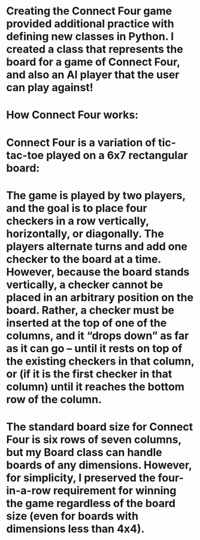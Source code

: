 # Creating the Connect Four game provided additional practice with defining new classes in Python. I created a class that represents the board for a game of Connect Four, and also an AI player that the user can play against!

# How Connect Four works: 

# Connect Four is a variation of tic-tac-toe played on a 6x7 rectangular board:
# The game is played by two players, and the goal is to place four checkers in a row vertically, horizontally, or diagonally. The players alternate turns and add one checker to the board at a time. However, because the board stands vertically, a checker cannot be placed in an arbitrary position on the board. Rather, a checker must be inserted at the top of one of the columns, and it “drops down” as far as it can go – until it rests on top of the existing checkers in that column, or (if it is the first checker in that column) until it reaches the bottom row of the column.

# The standard board size for Connect Four is six rows of seven columns, but my Board class can handle boards of any dimensions. However, for simplicity, I  preserved the four-in-a-row requirement for winning the game regardless of the board size (even for boards with dimensions less than 4x4).
